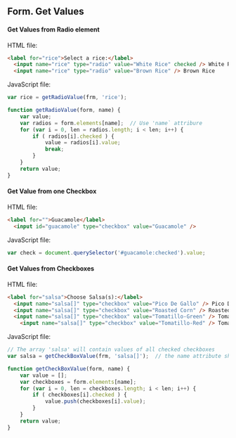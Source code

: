 ## Form. Get Values

#### Get Values from Radio element
HTML file:
```html
<label for="rice">Select a rice:</label>
  <input name="rice" type="radio" value="White Rice" checked /> White Rice
  <input name="rice" type="radio" value="Brown Rice" /> Brown Rice
```
JavaScript file:
```javascript
var rice = getRadioValue(frm, 'rice');

function getRadioValue(form, name) {
    var value;
    var radios = form.elements[name];  // Use 'name` attribure
    for (var i = 0, len = radios.length; i < len; i++) {
        if ( radios[i].checked ) {
            value = radios[i].value;
            break;
        }
    }
    return value;
}
```
#### Get Value from one Checkbox
HTML file:
```html
<label for="">Guacamole</label>
  <input id="guacamole" type="checkbox" value="Guacamole" />
```
JavaScript file:
```javascript
var check = document.querySelector('#guacamole:checked').value;
```

#### Get Values from Checkboxes
HTML file:
```html
<label for="salsa">Choose Salsa(s):</label>
  <input name="salsa[]" type="checkbox" value="Pico De Gallo" /> Pico De Gallo 
  <input name="salsa[]" type="checkbox" value="Roasted Corn" /> Roasted Corn 
  <input name="salsa[]" type="checkbox" value="Tomatillo-Green" /> Tomatillo-Green 	
	<input name="salsa[]" type="checkbox" value="Tomatillo-Red" /> Tomatillo-Red
```
JavaScript file:
```javascript
// The array 'salsa' will contain values of all checked checkboxes 
var salsa = getCheckBoxValue(frm, 'salsa[]');  // the name attribute should have these '[]' to get through all checkboxes

function getCheckBoxValue(form, name) {
	var value = [];
	var checkboxes = form.elements[name];
	for (var i = 0, len = checkboxes.length; i < len; i++) {
        if ( checkboxes[i].checked ) {
            value.push(checkboxes[i].value);
        }
    }
	return value;
}
```
